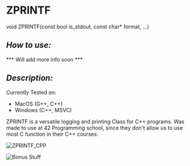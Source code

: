 # **ZPRINTF**

void ZPRINTF(const bool is_stdout, const char* format, ...)

## *How to use:*

*** Will add more info soon ***

## *Description:*

Currently Tested on:
- MacOS (G++, C++)
- Windows (C++, MSVC)

ZPRINTF is a versatile logging and printing Class for C++ programs. Was made to use at 42 Programming school, since they don't allow us to use most C function in their C++ courses.

![ZPRINTF_CPP](https://i.imgur.com/0ALxfSz.png)

![Bonus Stuff](https://i.imgur.com/7MLBFfE.png)
